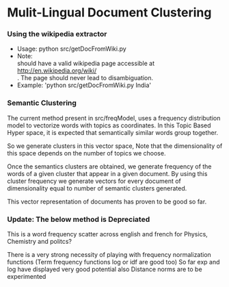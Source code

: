# Mulit-Lingual Document Clustering

### Using the wikipedia extractor
  + Usage: python src/getDocFromWiki.py <Article Name>
  + Note: <Article Name> should have a valid wikipedia page accessible at http://en.wikipedia.org/wiki/<Article Name>. The page should never lead to disambiguation.
  + Example: 'python src/getDocFromWiki.py India'

### Semantic Clustering

The current method present in src/freqModel, uses a frequency distribution model to vectorize words with topics as coordinates. In this Topic Based Hyper space, it is expected that semantically similar words group together.

So we generate clusters in this vector space, Note that the dimensionality of this space depends on the number of topics we choose.

Once the semantics clusters are obtained, we generate frequency of the words of a given cluster that appear in a given document. By using this cluster frequency we generate vectors for every document of dimensionality equal to number of semantic clusters generated.

This vector representation of documents has proven to be good so far.     

### Update: The below method is Depreciated  
This is a word frequency scatter across english and french for
Physics, Chemistry and politcs?

There is a very strong necessity of playing with frequency normalization functions (Term frequency functions log or idf are good too)
So far exp and log have displayed very good potential
also Distance norms are to be experimented

